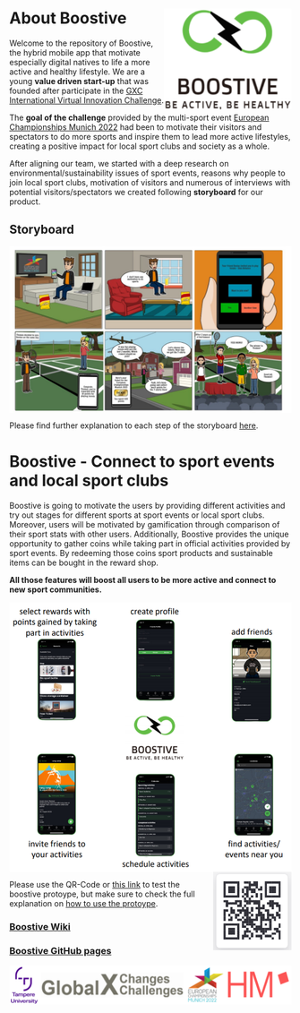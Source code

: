 # About Boostive <img src="documentation/prototype/app_icon.PNG" align="right" height="180" width="228" >

Welcome to the repository of Boostive, the hybrid mobile app that motivate especially digital natives to life a more active and healthy lifestyle. We are a young **value driven start-up** that was founded after participate in the [GXC International Virtual Innovation Challenge](https://www.hm.edu/en/international/projects_1/gxc/gxc_virtual_innovation_challenge.en.htm). 

The **goal of the challenge** provided by the multi-sport event [European Championships Munich 2022](https://gxc-int-innovation-challenge21.github.io/gxc-team-21/) had been to motivate their visitors and spectators to do more sports and inspire them to lead more active lifestyles, creating a positive impact for local sport clubs and society as a whole.

After aligning our team, we started with a deep research on environmental/sustainability issues of sport events, reasons why people to join local sport clubs, motivation of visitors and numerous of interviews with potential visitors/spectators we created following **storyboard** for our product.

## Storyboard

<img src="StoryboardPacemakers.PNG" align="center" >

Please find further explanation to each step of the storyboard [here](https://github.com/gxc-int-innovation-challenge21/gxc-team-21/wiki/Storyboard).

# Boostive - Connect to sport events and local sport clubs

Boostive is going to motivate the users by providing different activities and try out stages for different sports at sport events or local sport clubs. Moreover, users will be motivated by gamification through comparison of their sport stats with other users. Additionally, Boostive provides the unique opportunity to gather coins while taking part in official activities provided by sport events. By redeeming those coins sport products and sustainable items can be bought in the reward shop.

**All those features will boost all users to be more active and connect to new sport communities.**

<img src="documentation/boostive_functionality.PNG" align="center" >



<img src="documentation/QR-Code.PNG" height="140" width="140" align="right" >



Please use the QR-Code or [this link](https://boostive.glideapp.io/) to test the boostive protoype, but make sure to check the full explanation on [how to use the protoype](https://github.com/gxc-int-innovation-challenge21/gxc-team-21/wiki/Prototyping-a-Solution#Interactive-prototype-and-Instructions).

### [Boostive Wiki](https://github.com/gxc-int-innovation-challenge21/gxc-team-21/wiki)

### [Boostive GitHub pages](https://gxc-int-innovation-challenge21.github.io/gxc-team-21/)



![cooperation](documentation/cooperation.png)

